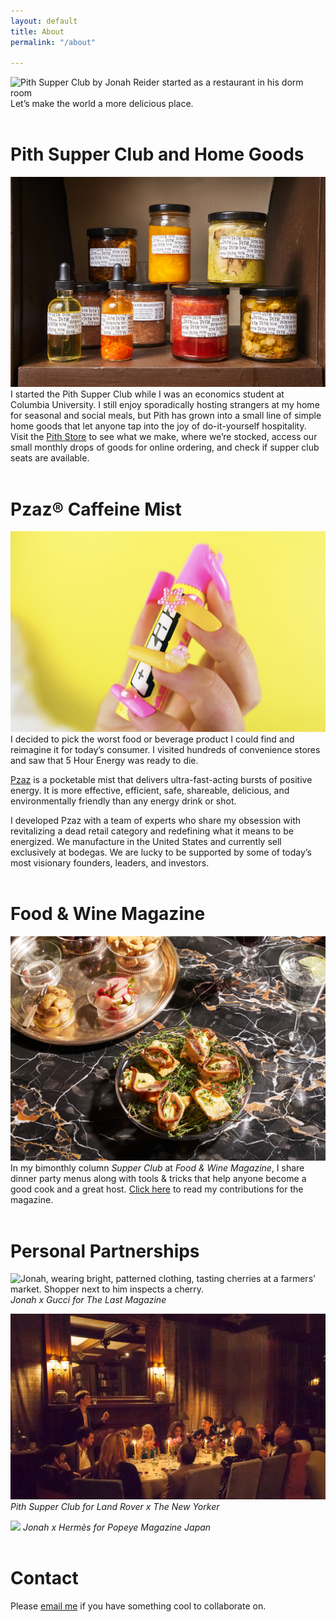```yaml
---
layout: default
title: About
permalink: "/about"

---
```

![Pith Supper Club by Jonah Reider started as a restaurant in his dorm room]({{site.baseurl}}/images/9827b5de-d73f-41e3-959d-e674c1effbe5.jpeg) Let’s make the world a more delicious place.
<br/><br/>
# Pith Supper Club and Home Goods
![](/images/43dd4362-f67a-45d7-ac5e-f859569c7298.jpeg) I started the Pith Supper Club while I was an economics student at Columbia University. I still enjoy sporadically hosting strangers at my home for seasonal and social meals, but Pith has grown into a small line of simple home goods that let anyone tap into the joy of do-it-yourself hospitality. Visit the [Pith Store](www.pith.store) to see what we make, where we’re stocked, access our small monthly drops of goods for online ordering, and check if supper club seats are available.
<br/><br/>
# Pzaz® Caffeine Mist
![](/images/18e0207b-a0af-4091-a6d0-e4d0379fb843.jpeg)I decided to pick the worst food or beverage product I could find and reimagine it for today’s consumer. I visited hundreds of convenience stores and saw that 5 Hour Energy was ready to die.

[Pzaz](Www.pzaz.com) is a pocketable mist that delivers ultra-fast-acting bursts of positive energy. It is more effective, efficient, safe, shareable, delicious, and environmentally friendly than any energy drink or shot.

I developed Pzaz with a team of experts who share my obsession with revitalizing a dead retail category  and redefining what it means to be energized. We manufacture in the United States and currently sell exclusively at bodegas. We are lucky to be supported by some of today’s most visionary founders, leaders, and investors.
<br/><br/>
# Food & Wine Magazine
![](/images/edaaa0f5-68df-48fa-a794-4cf5e72d797a.jpeg)In my bimonthly column _Supper Club_ at _Food & Wine Magazine_, I share dinner party menus along with tools & tricks that help anyone become a good cook and a great host. [Click here](https://www.foodandwine.com/author/jonah-reider) to read my contributions for the magazine.
<br/><br/>
# Personal Partnerships
![Jonah, wearing bright, patterned clothing, tasting cherries at a farmers' market. Shopper next to him inspects a cherry.]({{site.baseurl}}/images/fort_green_market.jpg) _Jonah x Gucci for The Last Magazine_

![](/images/3952179a-e934-4517-82a7-6bca944002b8.jpeg)
_Pith Supper Club for Land Rover x The New Yorker_

![](/images/13890cd3-4be1-4312-97e7-605038a4386d.jpeg)
_Jonah x Hermès for Popeye Magazine Japan_
<br/><br/>
# Contact
Please [email me](Mailto:jonah@jonahreider.com) if you have something cool to collaborate on.